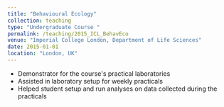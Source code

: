 ```yaml
---
title: "Behavioural Ecology"
collection: teaching
type: "Undergraduate Course "
permalink: /teaching/2015_ICL_BehavEco
venue: "Imperial College London, Department of Life Sciences"
date: 2015-01-01
location: "London, UK"
---
```


- Demonstrator for the course's practical laboratories
- Assisted in laboratory setup for weekly practicals
- Helped student setup and run analyses on data collected during the practicals
